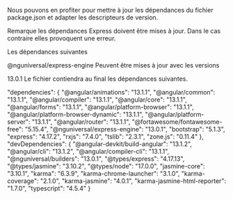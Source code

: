Nous pouvons en profiter pour mettre à jour les dépendances du fichier package.json et adapter les descripteurs de version.

Remarque
les dépendances Express doivent être mises à jour.
​​​​​​​Dans le cas contraire elles provoquent une erreur.

Les dépendances suivantes

@nguniversal/express-engine
Peuvent être mises à jour avec les versions

13.0.1
Le fichier contiendra au final les dépendances suivantes.

"dependencies": {
"@angular/animations": "13.1.1",
"@angular/common": "13.1.1",
"@angular/compiler": "13.1.1",
"@angular/core": "13.1.1",
"@angular/forms": "13.1.1",
"@angular/platform-browser": "13.1.1",
"@angular/platform-browser-dynamic": "13.1.1",
"@angular/platform-server": "13.1.1",
"@angular/router": "13.1.1",
"@fortawesome/fontawesome-free": "5.15.4",
"@nguniversal/express-engine": "13.0.1",
"bootstrap": "5.1.3",
"express": "4.17.2",
"rxjs": "7.4.0",
"tslib": "2.3.1",
"zone.js": "0.11.4"
},
"devDependencies": {
"@angular-devkit/build-angular": "13.1.2",
"@angular/cli": "13.1.2",
"@angular/compiler-cli": "13.1.1",
"@nguniversal/builders": "13.0.1",
"@types/express": "4.17.13",
"@types/jasmine": "3.10.2",
"@types/node": "17.0.0",
"jasmine-core": "3.10.1",
"karma": "6.3.9",
"karma-chrome-launcher": "3.1.0",
"karma-coverage": "2.1.0",
"karma-jasmine": "4.0.1",
"karma-jasmine-html-reporter": "1.7.0",
"typescript": "4.5.4"
}
